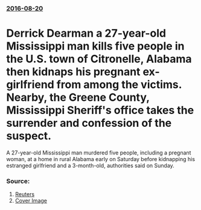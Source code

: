 ### [2016-08-20](/news/2016/08/20/index.md)

# Derrick Dearman a 27-year-old Mississippi man kills five people in the U.S. town of Citronelle, Alabama then kidnaps his pregnant ex-girlfriend from among the victims. Nearby, the Greene County, Mississippi Sheriff's office takes the surrender and confession of the suspect. 

A 27-year-old Mississippi man murdered five people, including a pregnant woman, at a home in rural Alabama early on Saturday before kidnapping his estranged girlfriend and a 3-month-old, authorities said on Sunday.


### Source:

1. [Reuters](http://www.reuters.com/article/us-alabama-crime-idUSKCN10W019)
1. [Cover Image](http://s4.reutersmedia.net/resources_v2/images/rcom-default.png)
